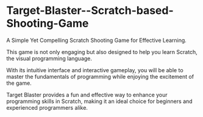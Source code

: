 # Target-Blaster--Scratch-based-Shooting-Game

A Simple Yet Compelling Scratch Shooting Game for Effective Learning.

This game is not only engaging but also designed to help you learn Scratch, the visual programming language.

With its intuitive interface and interactive gameplay, you will be able to master the fundamentals of programming while enjoying the excitement of the game.

Target Blaster provides a fun and effective way to enhance your programming skills in Scratch, making it an ideal choice for beginners and experienced programmers alike.
